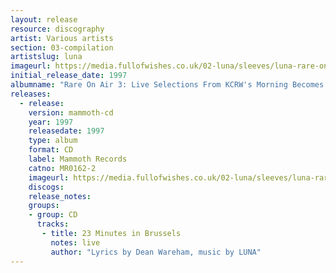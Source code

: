 ```yaml
---
layout: release
resource: discography
artist: Various artists
section: 03-compilation
artistslug: luna
imageurl: https://media.fullofwishes.co.uk/02-luna/sleeves/luna-rare-on-air-3.jpg
initial_release_date: 1997
albumname: "Rare On Air 3: Live Selections From KCRW's Morning Becomes Eclectic"
releases:
  - release:
    version: mammoth-cd
    year: 1997
    releasedate: 1997
    type: album
    format: CD
    label: Mammoth Records
    catno: MR0162-2
    imageurl: https://media.fullofwishes.co.uk/02-luna/sleeves/luna-rare-on-air-3.jpg
    discogs:
    release_notes:
    groups:
    - group: CD
      tracks:
       - title: 23 Minutes in Brussels
         notes: live
         author: "Lyrics by Dean Wareham, music by LUNA"
---
```

